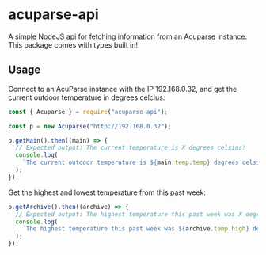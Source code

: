 # acuparse-api

A simple NodeJS api for fetching information from an Acuparse instance.  
This package comes with types built in!

## Usage

Connect to an AcuParse instance with the IP 192.168.0.32, and get the current outdoor temperature in degrees celcius:

```js
const { Acuparse } = require("acuparse-api");

const p = new Acuparse("http://192.168.0.32");

p.getMain().then((main) => {
  // Expected output: The current temperature is X degrees celsius!
  console.log(
    `The current outdoor temperature is ${main.temp.temp} degrees celsius!"`
  );
});
```

Get the highest and lowest temperature from this past week:

```js
p.getArchive().then((archive) => {
  // Expected output: The highest temperature this past week was X degrees celsius and the lowest was X degrees celsius
  console.log(
    `The highest temperature this past week was ${archive.temp.high} degrees celsius and the lowest was ${archive.temp.low} degrees celsius`
  );
});
```
